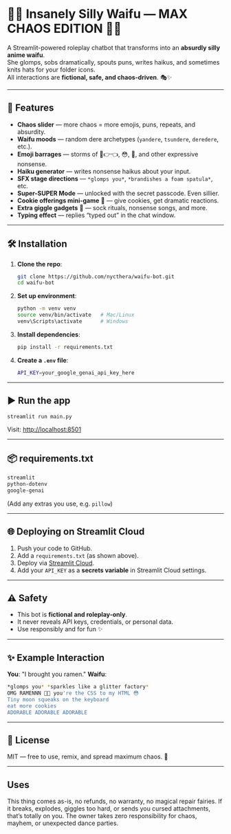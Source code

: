 # 💖🍌 Insanely Silly Waifu — MAX CHAOS EDITION 🍌💖

A Streamlit-powered roleplay chatbot that transforms into an **absurdly silly anime waifu**.  
She glomps, sobs dramatically, spouts puns, writes haikus, and sometimes knits hats for your folder icons.  
All interactions are **fictional, safe, and chaos-driven**. 🎭✨

---

## 🚀 Features

- **Chaos slider** — more chaos = more emojis, puns, repeats, and absurdity.  
- **Waifu moods** — random dere archetypes (`yandere`, `tsundere`, `deredere`, etc.).  
- **Emoji barrages** — storms of 🥺👉👈, 😳, 💖, and other expressive nonsense.  
- **Haiku generator** — writes nonsense haikus about your input.  
- **SFX stage directions** — `*glomps you*`, `*brandishes a foam spatula*`, etc.  
- **Super-SUPER Mode** — unlocked with the secret passcode. Even sillier.  
- **Cookie offerings mini-game** 🍪 — give cookies, get dramatic reactions.  
- **Extra giggle gadgets** 🤪 — sock rituals, nonsense songs, and more.  
- **Typing effect** — replies “typed out” in the chat window.  

---

## 🛠️ Installation

1. **Clone the repo**:

   ```bash
   git clone https://github.com/nycthera/waifu-bot.git
   cd waifu-bot

2. **Set up environment**:

   ```bash
   python -m venv venv
   source venv/bin/activate   # Mac/Linux
   venv\Scripts\activate      # Windows
   ```

3. **Install dependencies**:

   ```bash
   pip install -r requirements.txt
   ```

4. **Create a `.env` file**:

   ```bash
   API_KEY=your_google_genai_api_key_here
   ```

---

## ▶️ Run the app

```bash
streamlit run main.py
```

Visit: [http://localhost:8501](http://localhost:8501)

---

## 📦 requirements.txt

```txt
streamlit
python-dotenv
google-genai
```

(Add any extras you use, e.g. `pillow`)

---

## 🌐 Deploying on Streamlit Cloud

1. Push your code to GitHub.
2. Add a `requirements.txt` (as shown above).
3. Deploy via [Streamlit Cloud](https://streamlit.io/cloud).
4. Add your `API_KEY` as a **secrets variable** in Streamlit Cloud settings.

---

## ⚠️ Safety

- This bot is **fictional and roleplay-only**.
- It never reveals API keys, credentials, or personal data.
- Use responsibly and for fun ✨

---

## ✨ Example Interaction

**You**: "I brought you ramen."
**Waifu**:

``` bash  
*glomps you* *sparkles like a glitter factory*  
OMG RAMENNN 🍜💖 you're the CSS to my HTML 😳  
Tiny moon squeaks on the keyboard  
eat more cookies  
ADORABLE ADORABLE ADORABLE
```

---

## 🧸 License

MIT — free to use, remix, and spread maximum chaos. 🍌

---

## Uses

This thing comes as-is, no refunds, no warranty, no magical repair fairies.
If it breaks, explodes, giggles too hard, or sends you cursed attachments, that’s totally on you.
The owner takes zero responsibility for chaos, mayhem, or unexpected dance parties.
